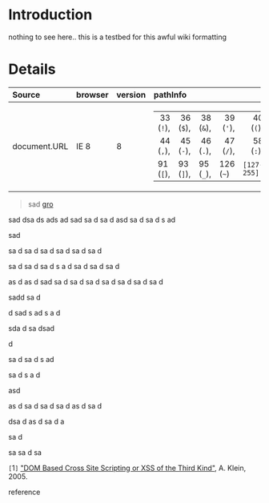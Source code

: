 # Introduction #

nothing to see here.. this is a testbed for this awful wiki formatting

# Details #


| **Source** | **browser** | **version** | **pathInfo** |
|:-----------|:------------|:------------|:-------------|
| document.URL |   IE 8     |  8       | <table align='right'><tr align='right'><td> 33 (<code>!</code>),</td><td> 36 (<code>$</code>),</td><td> 38 (<code>&amp;</code>),</td><td> 39 (<code>'</code>),</td><td> 40 (<code>(</code>),</td><td> 41 (<code>)</code>),</td><td> 42 (<code>*</code>),</td><td> 43 (<code>+</code>),</td></tr><tr align='right'><td> 44 (<code>,</code>),</td><td> 45 (<code>-</code>),</td><td> 46 (<code>.</code>),</td><td> 47 (<code>/</code>),</td><td> 58 (<code>:</code>),</td><td> 59 (<code>;</code>),</td><td> 61 (<code>=</code>),</td><td> 64 (<code>@</code>),</td></tr><tr><td> 91 (<code>[</code>),</td><td> 93 (<code>]</code>),</td><td> 95 (<code>_</code>), </td><td>126 (<code>~</code>)</td><td><code>[127-255]</code></td></tr></table> |

> sad [gro](#1.md)



sad
dsa
ds
ads
ad
sad
sa
d
sa
d
asd
sa
d
sa
d
s
ad

sad

sa
d
sa
d
sa
d
sa
d
sa
d
sa
d

sa
d
sa
d
sa
d
s
a
d
sa
d
sa
d
sa
d

as
d
as
d
sad
sa
d
sa
d
sa
d
sa
d
sa
d
sa
d
sa
d



sadd
sa
d


d
sad
s
ad
s
a
d


sda
d
sa
dsad

d

sa
d
sa
d
s
ad

sa
d
s
a
d






asd

as
d
sa
d
sa
d
sa
d
as
d
sa
d



dsa
d
as
d
sa
d
a


sa
d

sa
sa
d
sa

<a><code>[</code>1<code>]</code></a> ["DOM Based Cross Site Scripting or XSS of the Third Kind"](http://www.webappsec.org/projects/articles/071105.shtml), A. Klein, 2005.

reference